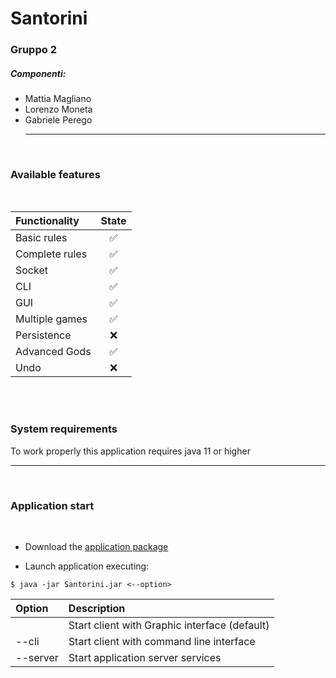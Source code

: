 # Santorini
### Gruppo 2
##### Componenti:
- Mattia Magliano
- Lorenzo Moneta
- Gabriele Perego
<br><hr><br>
### Available features
<br>

| Functionality | State |
|:-----------------------|:------------------------------------:|
| Basic rules | ✅|
| Complete rules | ✅|
| Socket | ✅|
| CLI | ✅|
| GUI | ✅|
| Multiple games| ✅ |
| Persistence | ❌|
| Advanced Gods  | ✅ |
| Undo | ❌ |


<br><br>
### System requirements
To work properly this application requires java 11 or higher
<br><hr><br>
### Application start
<br>

- Download the <a href="https://github.com/l-money/ing-sw-2020-magliano-moneta-perego/raw/master/deliveries/JAR/Santorini-1.0-SNAPSHOT.jar">application package</a>

- Launch application executing:

```
$ java -jar Santorini.jar <--option>
```

| Option  | Description                              | 
|:-----------------------|:------------------|
|     | Start  client with Graphic interface (default)                  
| --cli    | Start client with command line interface
| --server      | Start application server services
                          


